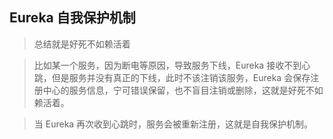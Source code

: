 ## Eureka 自我保护机制

> 总结就是好死不如赖活着

> 比如某一个服务，因为断电等原因，导致服务下线，Eureka 接收不到心跳，但是服务并没有真正的下线，此时不该注销该服务，Eureka 会保存注册中心的服务信息，宁可错误保留，也不盲目注销或删除，这就是好死不如赖活着。

> 当 Eureka 再次收到心跳时，服务会被重新注册，这就是自我保护机制。
